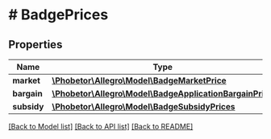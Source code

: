 # # BadgePrices

## Properties

Name | Type | Description | Notes
------------ | ------------- | ------------- | -------------
**market** | [**\Phobetor\Allegro\Model\BadgeMarketPrice**](BadgeMarketPrice.md) |  | [optional]
**bargain** | [**\Phobetor\Allegro\Model\BadgeApplicationBargainPrice**](BadgeApplicationBargainPrice.md) |  | [optional]
**subsidy** | [**\Phobetor\Allegro\Model\BadgeSubsidyPrices**](BadgeSubsidyPrices.md) |  | [optional]

[[Back to Model list]](../../README.md#models) [[Back to API list]](../../README.md#endpoints) [[Back to README]](../../README.md)
